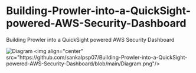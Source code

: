 # Building-Prowler-into-a-QuickSight-powered-AWS-Security-Dashboard
Building Prowler into a QuickSight powered AWS Security Dashboard


![Diagram]([https://github.com/sankalpsp07/Building-Prowler-into-a-QuickSight-powered-AWS-Security-Dashboard/blob/main/Diagram.png](https://github.com/sankalpsp07/Building-Prowler-into-a-QuickSight-powered-AWS-Security-Dashboard/blob/main/Add%20a%20little%20bit%20of%20body%20text%20(3).png)https://github.com/sankalpsp07/Building-Prowler-into-a-QuickSight-powered-AWS-Security-Dashboard/blob/main/Add%20a%20little%20bit%20of%20body%20text%20(3).png)
<img align="center" src="https://github.com/sankalpsp07/Building-Prowler-into-a-QuickSight-powered-AWS-Security-Dashboard/blob/main/Diagram.png"/> 
